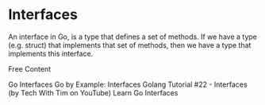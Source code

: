 # Interfaces

An interface in Go, is a type that defines a set of methods. If we have a type (e.g. struct) that implements that set of methods, then we have a type that implements this interface.

<ResourceGroupTitle>Free Content</ResourceGroupTitle>

<BadgeLink colorScheme='blue' badgeText='Official Website' href='https://go.dev/tour/methods/9'>Go Interfaces</BadgeLink>
<BadgeLink badgeText='Read' href='https://gobyexample.com/interfaces'>Go by Example: Interfaces</BadgeLink>
<BadgeLink badgeText='Watch' href='https://www.youtube.com/watch?v=lh_Uv2imp14'>Golang Tutorial #22 - Interfaces (by Tech With Tim on YouTube)</BadgeLink>
<BadgeLink badgeText='Watch' href='https://www.youtube.com/watch?v=KB3ysH8cupY'>Learn Go Interfaces</BadgeLink>
